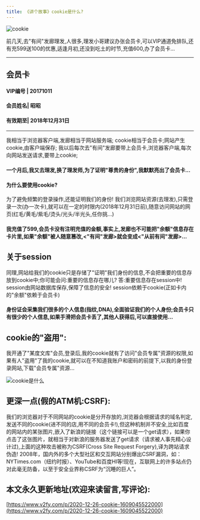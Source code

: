 ```yaml
---
title: 《讲个故事》cookie是什么?
---
```






![cookie](https://www.v2fy.com/asset/0i/jikemiji/jikemiji-md/2020-12-26-cookie-1609045522000.assets/3203841-12894adda2e4717e.png)



前几天,去"有间"发廊理发,人很多,理发小哥建议办张会员卡,可以VIP通道免排队,还有充599送100的优惠,适逢月初,还没到吃土的时节,充值600,办了会员卡...

---
## 会员卡 

#### VIP编号 | 20171011

#### 会员姓名| 昭昭

#### 有效期至|  2018年12月31日

----

我相当于浏览器客户端,发廊相当于网站服务端;
cookie相当于会员卡;网站产生cookie,由客户端保存;
我以后每次去"有间"发廊要带上会员卡,浏览器客户端,每次向网站发送请求,要带上cookie;

#### 一个月后,我又去理发,换了理发师,为了证明"尊贵的身份",我默默亮出了会员卡...

#### 为什么要使用cookie?
为了避免频繁的登录操作,还能证明我们的身份!
我们浏览网站资源(去理发),只需登录一次(办一次卡),就可以在一定的时限内(2018年12月31日前),随意访问网站的网页(红毛/黄毛/紫毛/烫头/光头/半光头,任你挑...)

#### 我充值了599,会员卡没有注明充值的金额,事实上,发廊也不可能把"余额"信息存在卡片里,如果"余额"被人随意篡改,<"有间"发廊>就会变成<"从前有间"发廊>...

## 关于session
同理,网站给我们的cookie只是存储了"证明"我们身份的信息,不会把重要的信息存放到cookie中;你可能会问:重要的信息存在哪儿? 答:重要信息存在session中!  session由网站数据库保存,保障了信息的安全! session依赖于cookie(正如卡内的"余额"依赖于会员卡)

#### 身份证会采集我们很多的个人信息(指纹,DNA),全面验证我们的个人身份;会员卡只有很少的个人信息,如果手滑把会员卡丢了,其他人获得后,可以直接使用...

## cookie的"盗用":
我开通了"某度文库"会员,登录后,我的cookie就有了访问"会员专属"资源的权限,如果有人"盗用"了我的cookie,就可以在不知道我账户和密码的前提下,以我的身份登录网站,下载"会员专属"资源...

![cookie是什么](https://www.v2fy.com/asset/0i/jikemiji/jikemiji-md/2020-12-26-cookie-1609045522000.assets/3203841-522509c177382ba3.png)

## 更深一点(假的ATM机:CSRF):

我们的浏览器对于不同网站的cookie是分开存放的,浏览器会根据请求的域名判定,发送不同的cookie(进不同的店,用不同的会员卡!),但这种机制并不安全,比如百度的网站内的某张图片,嵌入了新浪的链接（这个链接可以是一个get请求），如果你点击了这张图片，就相当于对新浪的服务器发送了get请求（请求被人事先精心设计过),上面的这种攻击被称为CSRF(Cross Site Request Forgery),译为跨站请求伪造!
2008年，国内外的多个大型社区和交互网站分别爆出CSRF漏洞，如：NYTimes.com（纽约时报）、YouTube和百度HI等!现在，互联网上的许多站点仍对此毫无防备，以至于安全业界称CSRF为“沉睡的巨人”。





## 本文永久更新地址(欢迎来读留言,写评论):

[https://www.v2fy.com/p/2020-12-26-cookie-1609045522000](https://www.v2fy.com/p/2020-12-26-cookie-1609045522000)

